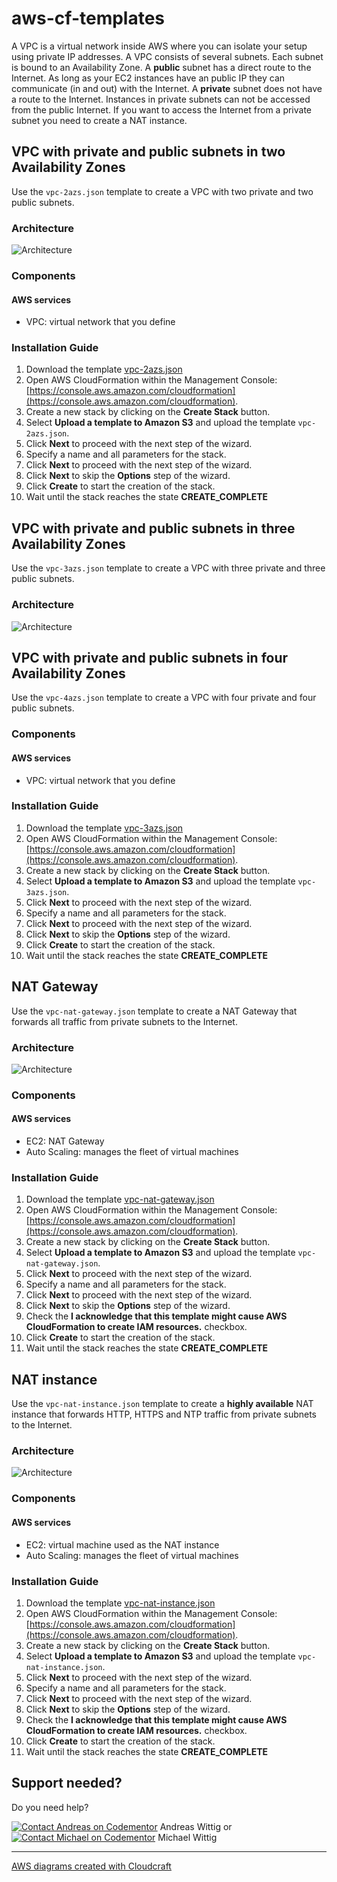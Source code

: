 # aws-cf-templates

A VPC is a virtual network inside AWS where you can isolate your setup using private IP addresses. A VPC consists of several subnets. Each subnet is bound to an Availability Zone. A **public** subnet has a direct route to the Internet. As long as your EC2 instances have an public IP they can communicate (in and out) with the Internet. A **private** subnet does not have a route to the Internet. Instances in private subnets can not be accessed from the public Internet. If you want to access the Internet from a private subnet you need to create a NAT instance.

## VPC with private and public subnets in two Availability Zones

Use the `vpc-2azs.json` template to create a VPC with two private and two public subnets.

### Architecture

![Architecture](./vpc-2azs.png?raw=true "Architecture")

### Components

#### AWS services

* VPC: virtual network that you define

### Installation Guide

1. Download the template [vpc-2azs.json](https://raw.githubusercontent.com/widdix/aws-cf-templates/master/vpc/vpc-2azs.json)
1. Open AWS CloudFormation within the Management Console: [https://console.aws.amazon.com/cloudformation](https://console.aws.amazon.com/cloudformation).
1. Create a new stack by clicking on the **Create Stack** button.
1. Select **Upload a template to Amazon S3** and upload the template `vpc-2azs.json`.
1. Click **Next** to proceed with the next step of the wizard.
1. Specify a name and all parameters for the stack.
1. Click **Next** to proceed with the next step of the wizard.
1. Click **Next** to skip the **Options** step of the wizard.
1. Click **Create** to start the creation of the stack.
1. Wait until the stack reaches the state **CREATE_COMPLETE**

## VPC with private and public subnets in three Availability Zones

Use the `vpc-3azs.json` template to create a VPC with three private and three public subnets.

### Architecture

![Architecture](./vpc-3azs.png?raw=true "Architecture")

## VPC with private and public subnets in four Availability Zones

Use the `vpc-4azs.json` template to create a VPC with four private and four public subnets.


### Components

#### AWS services

* VPC: virtual network that you define

### Installation Guide

1. Download the template [vpc-3azs.json](https://raw.githubusercontent.com/widdix/aws-cf-templates/master/vpc/vpc-3azs.json)
1. Open AWS CloudFormation within the Management Console: [https://console.aws.amazon.com/cloudformation](https://console.aws.amazon.com/cloudformation).
1. Create a new stack by clicking on the **Create Stack** button.
1. Select **Upload a template to Amazon S3** and upload the template `vpc-3azs.json`.
1. Click **Next** to proceed with the next step of the wizard.
1. Specify a name and all parameters for the stack.
1. Click **Next** to proceed with the next step of the wizard.
1. Click **Next** to skip the **Options** step of the wizard.
1. Click **Create** to start the creation of the stack.
1. Wait until the stack reaches the state **CREATE_COMPLETE**

## NAT Gateway

Use the `vpc-nat-gateway.json` template to create a NAT Gateway that forwards all traffic from private subnets to the Internet.

### Architecture

![Architecture](./vpc-nat-gateway.png?raw=true "Architecture")

### Components

#### AWS services

* EC2: NAT Gateway
* Auto Scaling: manages the fleet of virtual machines

### Installation Guide

1. Download the template [vpc-nat-gateway.json](https://raw.githubusercontent.com/widdix/aws-cf-templates/master/vpc/vpc-nat-gateway.json)
1. Open AWS CloudFormation within the Management Console: [https://console.aws.amazon.com/cloudformation](https://console.aws.amazon.com/cloudformation).
1. Create a new stack by clicking on the **Create Stack** button.
1. Select **Upload a template to Amazon S3** and upload the template `vpc-nat-gateway.json`.
1. Click **Next** to proceed with the next step of the wizard.
1. Specify a name and all parameters for the stack.
1. Click **Next** to proceed with the next step of the wizard.
1. Click **Next** to skip the **Options** step of the wizard.
1. Check the **I acknowledge that this template might cause AWS CloudFormation to create IAM resources.** checkbox.
1. Click **Create** to start the creation of the stack.
1. Wait until the stack reaches the state **CREATE_COMPLETE**

## NAT instance

Use the `vpc-nat-instance.json` template to create a **highly available** NAT instance that forwards HTTP, HTTPS and NTP traffic from private subnets to the Internet.

### Architecture

![Architecture](./vpc-nat-instance.png?raw=true "Architecture")

### Components

#### AWS services

* EC2: virtual machine used as the NAT instance
* Auto Scaling: manages the fleet of virtual machines

### Installation Guide

1. Download the template [vpc-nat-instance.json](https://raw.githubusercontent.com/widdix/aws-cf-templates/master/vpc/vpc-nat-instance.json)
1. Open AWS CloudFormation within the Management Console: [https://console.aws.amazon.com/cloudformation](https://console.aws.amazon.com/cloudformation).
1. Create a new stack by clicking on the **Create Stack** button.
1. Select **Upload a template to Amazon S3** and upload the template `vpc-nat-instance.json`.
1. Click **Next** to proceed with the next step of the wizard.
1. Specify a name and all parameters for the stack.
1. Click **Next** to proceed with the next step of the wizard.
1. Click **Next** to skip the **Options** step of the wizard.
1. Check the **I acknowledge that this template might cause AWS CloudFormation to create IAM resources.** checkbox.
1. Click **Create** to start the creation of the stack.
1. Wait until the stack reaches the state **CREATE_COMPLETE**

## Support needed?

Do you need help?

[![Contact Andreas on Codementor](https://cdn.codementor.io/badges/contact_me_github.svg)](https://www.codementor.io/andreaswittig) Andreas Wittig or [![Contact Michael on Codementor](https://cdn.codementor.io/badges/contact_me_github.svg)](https://www.codementor.io/michaelwittig) Michael Wittig


--------

[AWS diagrams created with Cloudcraft](https://cloudcraft.co/)
